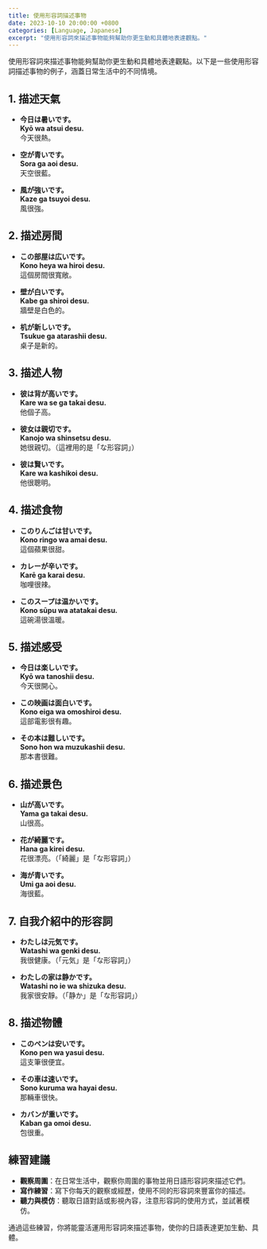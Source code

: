 ```yaml
---
title: 使用形容詞描述事物
date: 2023-10-10 20:00:00 +0800
categories: [Language, Japanese]
excerpt: "使用形容詞來描述事物能夠幫助你更生動和具體地表達觀點。"
---
```


使用形容詞來描述事物能夠幫助你更生動和具體地表達觀點。以下是一些使用形容詞描述事物的例子，涵蓋日常生活中的不同情境。

## **1. 描述天氣**
- **今日は暑いです。**  
  **Kyō wa atsui desu.**  
  今天很熱。

- **空が青いです。**  
  **Sora ga aoi desu.**  
  天空很藍。

- **風が強いです。**  
  **Kaze ga tsuyoi desu.**  
  風很強。

## **2. 描述房間**
- **この部屋は広いです。**  
  **Kono heya wa hiroi desu.**  
  這個房間很寬敞。

- **壁が白いです。**  
  **Kabe ga shiroi desu.**  
  牆壁是白色的。

- **机が新しいです。**  
  **Tsukue ga atarashii desu.**  
  桌子是新的。

## **3. 描述人物**
- **彼は背が高いです。**  
  **Kare wa se ga takai desu.**  
  他個子高。

- **彼女は親切です。**  
  **Kanojo wa shinsetsu desu.**  
  她很親切。（這裡用的是「な形容詞」）

- **彼は賢いです。**  
  **Kare wa kashikoi desu.**  
  他很聰明。

## **4. 描述食物**
- **このりんごは甘いです。**  
  **Kono ringo wa amai desu.**  
  這個蘋果很甜。

- **カレーが辛いです。**  
  **Karē ga karai desu.**  
  咖哩很辣。

- **このスープは温かいです。**  
  **Kono sūpu wa atatakai desu.**  
  這碗湯很溫暖。

## **5. 描述感受**
- **今日は楽しいです。**  
  **Kyō wa tanoshii desu.**  
  今天很開心。

- **この映画は面白いです。**  
  **Kono eiga wa omoshiroi desu.**  
  這部電影很有趣。

- **その本は難しいです。**  
  **Sono hon wa muzukashii desu.**  
  那本書很難。

## **6. 描述景色**
- **山が高いです。**  
  **Yama ga takai desu.**  
  山很高。

- **花が綺麗です。**  
  **Hana ga kirei desu.**  
  花很漂亮。（「綺麗」是「な形容詞」）

- **海が青いです。**  
  **Umi ga aoi desu.**  
  海很藍。

## **7. 自我介紹中的形容詞**
- **わたしは元気です。**  
  **Watashi wa genki desu.**  
  我很健康。（「元気」是「な形容詞」）

- **わたしの家は静かです。**  
  **Watashi no ie wa shizuka desu.**  
  我家很安靜。（「静か」是「な形容詞」）

## **8. 描述物體**
- **このペンは安いです。**  
  **Kono pen wa yasui desu.**  
  這支筆很便宜。

- **その車は速いです。**  
  **Sono kuruma wa hayai desu.**  
  那輛車很快。

- **カバンが重いです。**  
  **Kaban ga omoi desu.**  
  包很重。

## **練習建議**
- **觀察周圍**：在日常生活中，觀察你周圍的事物並用日語形容詞來描述它們。
- **寫作練習**：寫下你每天的觀察或經歷，使用不同的形容詞來豐富你的描述。
- **聽力與模仿**：聽取日語對話或影視內容，注意形容詞的使用方式，並試著模仿。

通過這些練習，你將能靈活運用形容詞來描述事物，使你的日語表達更加生動、具體。
